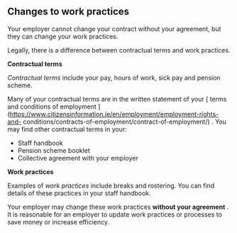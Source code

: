 ##  Changes to work practices

Your employer cannot change your contract without your agreement, but they can
change your work practices.

Legally, there is a difference between contractual terms and work practices.

**Contractual terms**

_Contractual terms_ include your pay, hours of work, sick pay and pension
scheme.

Many of your contractual terms are in the written statement of your [ terms
and conditions of employment
](https://www.citizensinformation.ie/en/employment/employment-rights-and-
conditions/contracts-of-employment/contract-of-employment/) . You may find
other contractual terms in your:

  * Staff handbook 
  * Pension scheme booklet 
  * Collective agreement with your employer 

**Work practices**

Examples of _work practices_ include breaks and rostering. You can find
details of these practices in your staff handbook.

Your employer may change these work practices **without your agreement** . It
is reasonable for an employer to update work practices or processes to save
money or increase efficiency.
